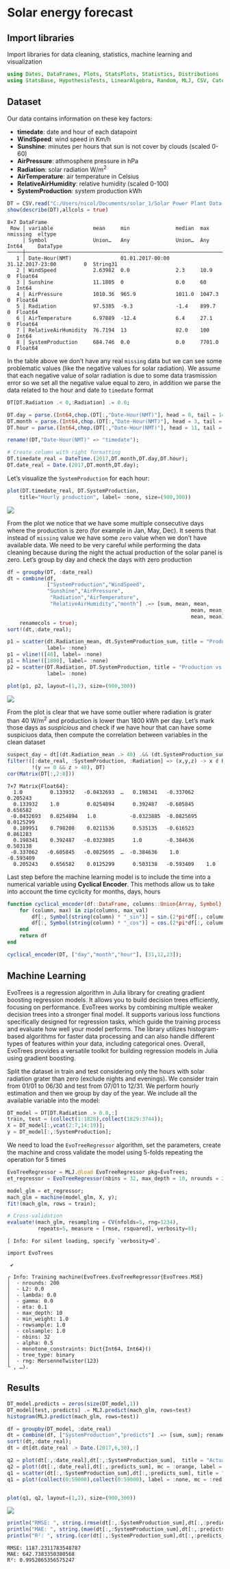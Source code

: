 Solar energy forecast
================

## Import libraries

Import libraries for data cleaning, statistics, machine learning and
visualization

``` julia
using Dates, DataFrames, Plots, StatsPlots, Statistics, Distributions
using StatsBase, HypothesisTests, LinearAlgebra, Random, MLJ, CSV, CategoricalArrays 
```

## Dataset

Our data contains information on these key factors:

- **timedate**: date and hour of each datapoint
- **WindSpeed**: wind speed in Km/h
- **Sunshine**: minutes per hours that sun is not cover by clouds
  (scaled 0-60)
- **AirPressure**: athmosphere pressure in hPa
- **Radiation**: solar radiation W/m<sup>2</sup>
- **AirTemperature**: air temperature in Celsius
- **RelativeAirHumidity**: relative humidity (scaled 0-100)
- **SystemProduction**: system production kWh

``` julia
DT = CSV.read("C:/Users/nicol/Documents/solar_1/Solar Power Plant Data.csv", DataFrame);
show(describe(DT),allcols = true)
```

    8×7 DataFrame
     Row │ variable             mean     min               median  max               nmissing  eltype   
         │ Symbol               Union…   Any               Union…  Any               Int64     DataType 
    ─────┼──────────────────────────────────────────────────────────────────────────────────────────────
       1 │ Date-Hour(NMT)                01.01.2017-00:00          31.12.2017-23:00         0  String31
       2 │ WindSpeed            2.63982  0.0               2.3     10.9                     0  Float64
       3 │ Sunshine             11.1805  0                 0.0     60                       0  Int64
       4 │ AirPressure          1010.36  965.9             1011.0  1047.3                   0  Float64
       5 │ Radiation            97.5385  -9.3              -1.4    899.7                    0  Float64
       6 │ AirTemperature       6.97889  -12.4             6.4     27.1                     0  Float64
       7 │ RelativeAirHumidity  76.7194  13                82.0    100                      0  Int64
       8 │ SystemProduction     684.746  0.0               0.0     7701.0                   0  Float64

In the table above we don’t have any real `missing` data but we can see
some problematic values (like the negative values for solar radiation).
We assume that each negative value of solar radiation is due to some
data trasmission error so we set all the negative value equal to zero,
in addition we parse the data related to the hour and date to `timedate`
format

``` julia
DT[DT.Radiation .< 0,:Radiation] .= 0.0;

DT.day = parse.(Int64,chop.(DT[:,"Date-Hour(NMT)"], head = 0, tail = 14))
DT.month = parse.(Int64,chop.(DT[:,"Date-Hour(NMT)"], head = 3, tail = 11))
DT.hour = parse.(Int64,chop.(DT[:,"Date-Hour(NMT)"], head = 11, tail = 3));

rename!(DT,"Date-Hour(NMT)" => "timedate");

# Create column with right formatting
DT.timedate_real = DateTime.(2017,DT.month,DT.day,DT.hour);
DT.date_real = Date.(2017,DT.month,DT.day);
```

Let’s visualize the `SystemProduction` for each hour:

``` julia
plot(DT.timedate_real, DT.SystemProduction, 
    title="Hourly production", label= :none, size=(900,300))
```

![](solar_forecast_files/figure-commonmark/cell-5-output-1.svg)

From the plot we notice that we have some multiple consecutive days
where the production is zero (for example in Jan, May, Dec). It seems
that instead of `missing` value we have some `zero` value when we don’t
have available data. We need to be very careful while performing the
data cleaning because during the night the actual production of the
solar panel is zero. Let’s group by day and check the days with zero
production

``` julia
df = groupby(DT, :date_real)
dt = combine(df, 
             ["SystemProduction","WindSpeed",
             "Sunshine","AirPressure",
              "Radiation","AirTemperature",
              "RelativeAirHumidity","month"] .=> [sum, mean, mean, 
                                                            mean, mean, mean, 
                                                            mean, mean]; 
    renamecols = true);
sort!(dt,:date_real);

p1 = scatter(dt.Radiation_mean, dt.SystemProduction_sum, title = "Production vs Radiation (day)", 
             label= :none)
p1 = vline!([40], label= :none)
p1 = hline!([1800], label= :none)
p2 = scatter(DT.Radiation, DT.SystemProduction, title = "Production vs Radiation (hour)", 
             label= :none)

plot(p1, p2, layout=(1,2), size=(900,300))
```

![](solar_forecast_files/figure-commonmark/cell-6-output-1.svg)

From the plot is clear that we have some outlier where radiation is
grater than 40 W/m<sup>2</sup> and production is lower than 1800 kWh per
day. Let’s mark those days as *suspicious* and check if we have hour
that can have some suspiciuos data, then compute the correlation between
variables in the clean dataset

``` julia
suspect_day = dt[(dt.Radiation_mean .> 40) .&& (dt.SystemProduction_sum .< 1800),:date_real]
filter!([:date_real, :SystemProduction, :Radiation] => (x,y,z) -> x ∉ Ref(suspect_day) && 
        !(y == 0 && z > 40), DT)
cor(Matrix(DT[:,2:8]))
```

    7×7 Matrix{Float64}:
      1.0         0.133932   -0.0432693  …   0.198341   -0.337062    0.205243
      0.133932    1.0         0.0254894      0.392487   -0.605845    0.656582
     -0.0432693   0.0254894   1.0           -0.0323885  -0.0825695   0.0125299
      0.189951    0.798208    0.0211536      0.535135   -0.616523    0.861283
      0.198341    0.392487   -0.0323885      1.0        -0.384636    0.503138
     -0.337062   -0.605845   -0.0825695  …  -0.384636    1.0        -0.593409
      0.205243    0.656582    0.0125299      0.503138   -0.593409    1.0

Last step before the machine learning model is to include the time into
a numerical variable using **Cyclical Encoder**. This methods allow us
to take into account the time cyclicity for months, days, hours

``` julia
function cyclical_encoder(df::DataFrame, columns::Union{Array, Symbol}, max_val::Union{Array, Int} )
    for (column, max) in zip(columns, max_val)        
        df[:, Symbol(string(column) * "_sin")] = sin.(2*pi*df[:, column]/max)
        df[:, Symbol(string(column) * "_cos")] = cos.(2*pi*df[:, column]/max)
    end
    return df
end

cyclical_encoder(DT, ["day","month","hour"], [31,12,23]);
```

## Machine Learning

EvoTrees is a regression algorithm in Julia library for creating
gradient boosting regression models. It allows you to build decision
trees efficiently, focusing on performance. EvoTrees works by combining
multiple weaker decision trees into a stronger final model. It supports
various loss functions specifically designed for regression tasks, which
guide the training process and evaluate how well your model performs.
The library utilizes histogram-based algorithms for faster data
processing and can also handle different types of features within your
data, including categorical ones. Overall, EvoTrees provides a versatile
toolkit for building regression models in Julia using gradient boosting.

Split the dataset in train and test considering only the hours with
solar radiation grater than zero (exclude nights and evenings). We
consider train from 01/01 to 06/30 and test from 07/01 to 12/31. We
perform hourly estimation and then we group by day of the year. We
include all the available variable into the model:

``` julia
DT_model = DT[DT.Radiation .> 0.0,:]
train, test = (collect(1:1828),collect(1829:3744));
X = DT_model[:,vcat(2:7,14:19)];
y = DT_model[:,:SystemProduction];
```

We need to load the `EvoTreeRegressor` algorithm, set the parameters,
create the machine and cross validate the model using 5-folds repeating
the operation for 5 times

``` julia
EvoTreeRegressor = MLJ.@load EvoTreeRegressor pkg=EvoTrees;
et_regressor = EvoTreeRegressor(nbins = 32, max_depth = 10, nrounds = 200);

model_glm = et_regressor;
mach_glm = machine(model_glm, X, y); 
fit!(mach_glm, rows = train);

# Cross-validation
evaluate!(mach_glm, resampling = CV(nfolds=5, rng=1234), 
          repeats=5, measure = [rmse, rsquared], verbosity=0);
```

    [ Info: For silent loading, specify `verbosity=0`. 

    import EvoTrees

     ✔

    ┌ Info: Training machine(EvoTrees.EvoTreeRegressor{EvoTrees.MSE}
    │  - nrounds: 200
    │  - L2: 0.0
    │  - lambda: 0.0
    │  - gamma: 0.0
    │  - eta: 0.1
    │  - max_depth: 10
    │  - min_weight: 1.0
    │  - rowsample: 1.0
    │  - colsample: 1.0
    │  - nbins: 32
    │  - alpha: 0.5
    │  - monotone_constraints: Dict{Int64, Int64}()
    │  - tree_type: binary
    │  - rng: MersenneTwister(123)
    └ , …).

## Results

``` julia
DT_model.predicts = zeros(size(DT_model,1))        
DT_model[test,:predicts] .= MLJ.predict(mach_glm, rows=test)
histogram(MLJ.predict(mach_glm, rows=test))

df = groupby(DT_model, :date_real)
dt = combine(df, ["SystemProduction","predicts"] .=> [sum, sum]; renamecols = true);
sort!(dt,:date_real);
dt = dt[dt.date_real .> Date.(2017,6,30),:]

q2 = plot(dt[:,:date_real],dt[:,:SystemProduction_sum],  title = "Actual vs Predict", label = "Actual")
q2 = plot!(dt[:,:date_real],dt[:,:predicts_sum], mc = :orange, label = "Predict")
q1 = scatter(dt[:,:SystemProduction_sum],dt[:,:predicts_sum], title = "Actual vs Predict", label = :none)
q1 = plot!(collect(0:59000),collect(0:59000), label = :none, mc = :red)


plot(q1, q2, layout=(1,2), size=(900,300))
```

![](solar_forecast_files/figure-commonmark/cell-11-output-1.svg)

``` julia
println("RMSE: ", string.(rmse(dt[:,:SystemProduction_sum],dt[:,:predicts_sum])))
println("MAE: ", string.(mae(dt[:,:SystemProduction_sum],dt[:,:predicts_sum])))
println("R²: ", string.(cor(dt[:,:SystemProduction_sum],dt[:,:predicts_sum]).^2))
```

    RMSE: 1187.2311783548787
    MAE: 642.7383350380568
    R²: 0.9952865356575247
